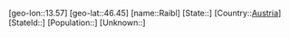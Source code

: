 ﻿---
location: [46.45,13.57]
type: City
tags:
- geo/City


SpocWebEntityId: 33617
isDeleted: false
confidential: public

---
[geo-lon::13.57]
[geo-lat::46.45]
[name::Raibl]
[State::]
[Country::[Austria](geo/Continent/Europe/Austria.md)]
[StateId::]
[Population::]
[Unknown::]

